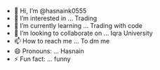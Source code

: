 - 👋 Hi, I’m @hasnaink0555
- 👀 I’m interested in ... Trading
- 🌱 I’m currently learning ... Trading with code
- 💞️ I’m looking to collaborate on ... Iqra University
- 📫 How to reach me ... To dm me
- 😄 Pronouns: ... Hasnain
- ⚡ Fun fact: ... funny

<!---
hasnaink0555/hasnaink0555 is a ✨ special ✨ repository because its `README.md` (this file) appears on your GitHub profile.
You can click the Preview link to take a look at your changes.
--->
